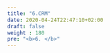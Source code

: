 ```yaml
---
title: "6.CRM"
date: 2020-04-24T22:47:10+02:00
draft: false
weight : 180
pre: "<b>6. </b>"
---
```



